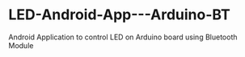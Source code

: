 # LED-Android-App---Arduino-BT
Android Application to control LED on Arduino board using Bluetooth Module
